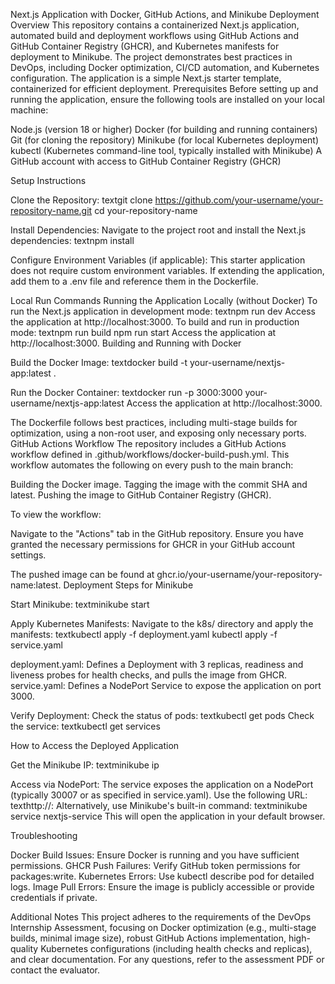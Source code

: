 Next.js Application with Docker, GitHub Actions, and Minikube Deployment
Overview
This repository contains a containerized Next.js application, automated build and deployment workflows using GitHub Actions and GitHub Container Registry (GHCR), and Kubernetes manifests for deployment to Minikube. The project demonstrates best practices in DevOps, including Docker optimization, CI/CD automation, and Kubernetes configuration.
The application is a simple Next.js starter template, containerized for efficient deployment.
Prerequisites
Before setting up and running the application, ensure the following tools are installed on your local machine:

Node.js (version 18 or higher)
Docker (for building and running containers)
Git (for cloning the repository)
Minikube (for local Kubernetes deployment)
kubectl (Kubernetes command-line tool, typically installed with Minikube)
A GitHub account with access to GitHub Container Registry (GHCR)

Setup Instructions

Clone the Repository:
textgit clone https://github.com/your-username/your-repository-name.git
cd your-repository-name

Install Dependencies:
Navigate to the project root and install the Next.js dependencies:
textnpm install

Configure Environment Variables (if applicable):
This starter application does not require custom environment variables. If extending the application, add them to a .env file and reference them in the Dockerfile.

Local Run Commands
Running the Application Locally (without Docker)
To run the Next.js application in development mode:
textnpm run dev
Access the application at http://localhost:3000.
To build and run in production mode:
textnpm run build
npm run start
Access the application at http://localhost:3000.
Building and Running with Docker

Build the Docker Image:
textdocker build -t your-username/nextjs-app:latest .

Run the Docker Container:
textdocker run -p 3000:3000 your-username/nextjs-app:latest
Access the application at http://localhost:3000.

The Dockerfile follows best practices, including multi-stage builds for optimization, using a non-root user, and exposing only necessary ports.
GitHub Actions Workflow
The repository includes a GitHub Actions workflow defined in .github/workflows/docker-build-push.yml. This workflow automates the following on every push to the main branch:

Building the Docker image.
Tagging the image with the commit SHA and latest.
Pushing the image to GitHub Container Registry (GHCR).

To view the workflow:

Navigate to the "Actions" tab in the GitHub repository.
Ensure you have granted the necessary permissions for GHCR in your GitHub account settings.

The pushed image can be found at ghcr.io/your-username/your-repository-name:latest.
Deployment Steps for Minikube


Start Minikube:
textminikube start


Apply Kubernetes Manifests:
Navigate to the k8s/ directory and apply the manifests:
textkubectl apply -f deployment.yaml
kubectl apply -f service.yaml

deployment.yaml: Defines a Deployment with 3 replicas, readiness and liveness probes for health checks, and pulls the image from GHCR.
service.yaml: Defines a NodePort Service to expose the application on port 3000.



Verify Deployment:
Check the status of pods:
textkubectl get pods
Check the service:
textkubectl get services


How to Access the Deployed Application

Get the Minikube IP:
textminikube ip

Access via NodePort:
The service exposes the application on a NodePort (typically 30007 or as specified in service.yaml). Use the following URL:
texthttp://<minikube-ip>:<node-port>
Alternatively, use Minikube's built-in command:
textminikube service nextjs-service
This will open the application in your default browser.

Troubleshooting

Docker Build Issues: Ensure Docker is running and you have sufficient permissions.
GHCR Push Failures: Verify GitHub token permissions for packages:write.
Kubernetes Errors: Use kubectl describe pod <pod-name> for detailed logs.
Image Pull Errors: Ensure the image is publicly accessible or provide credentials if private.

Additional Notes
This project adheres to the requirements of the DevOps Internship Assessment, focusing on Docker optimization (e.g., multi-stage builds, minimal image size), robust GitHub Actions implementation, high-quality Kubernetes configurations (including health checks and replicas), and clear documentation.
For any questions, refer to the assessment PDF or contact the evaluator.
